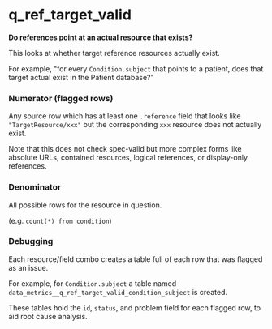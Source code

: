 # q_ref_target_valid

**Do references point at an actual resource that exists?**

This looks at whether target reference resources actually exist.

For example, "for every `Condition.subject` that points to a patient,
does that target actual exist in the Patient database?"

### Numerator (flagged rows)

Any source row which has at least one `.reference` field
that looks like `"TargetResource/xxx"` but the corresponding `xxx` resource
does not actually exist.

Note that this does not check spec-valid but more complex forms like
absolute URLs, contained resources, logical references, or display-only references.

### Denominator

All possible rows for the resource in question.

(e.g. `count(*) from condition`)

### Debugging

Each resource/field combo creates a table full of each row
that was flagged as an issue.

For example, for `Condition.subject` a table named
`data_metrics__q_ref_target_valid_condition_subject` is created.

These tables hold the `id`, `status`, and problem field for each flagged row,
to aid root cause analysis.
